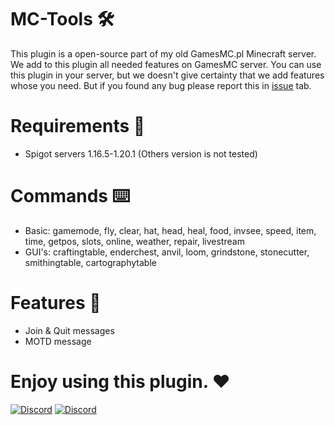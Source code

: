 # MC-Tools 🛠️

This plugin is a open-source part of my old GamesMC.pl Minecraft server. We add to this plugin all needed features on GamesMC
server. You can use this plugin in your server, but we doesn't give certainty that we add features whose you need. But
if you found any bug please report this in [issue](https://github.com/GamesMC-Studios/GMC-Tools/issues) tab.

# Requirements 🔗

+ Spigot servers 1.16.5-1.20.1 (Others version is not tested)

# Commands ⌨️

+ Basic: gamemode, fly, clear, hat, head, heal, food, invsee, speed, item, time, getpos, slots, online, weather, repair, livestream
+ GUI's: craftingtable, enderchest, anvil, loom, grindstone, stonecutter, smithingtable, cartographytable

# Features 📨

+ Join & Quit messages
+ MOTD message

# Enjoy using this plugin. ❤️

[![Discord](https://img.shields.io/discord/917099068457615500?label=SUPPORT&logo=DISCORD&style=for-the-badge)](https://discord.gg/tVbEpRwFjC) [![Discord](https://img.shields.io/discord/722164781112492157?label=GAMESMC.PL%20SERVER&logo=DISCORD&style=for-the-badge)](https://discord.gg/2pqaQxF)
